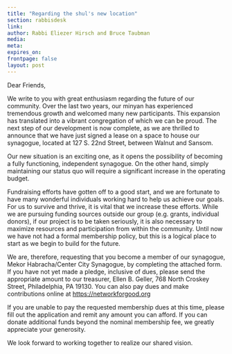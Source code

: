 ```yaml
---
title: "Regarding the shul's new location"
section: rabbisdesk
link:
author: Rabbi Eliezer Hirsch and Bruce Taubman
media:
meta:
expires_on:
frontpage: false
layout: post
---
```


Dear Friends,

We write to you with great enthusiasm regarding the future of our community. Over the last two years, our minyan has experienced tremendous growth and welcomed many new participants. This expansion has translated into a vibrant congregation of which we can be proud. The next step of our development is now complete, as we are thrilled to announce that we have just signed a lease on a space to house our synagogue, located at 127 S. 22nd Street, between Walnut and Sansom.

Our new situation is an exciting one, as it opens the possibility of becoming a fully functioning, independent synagogue. On the other hand, simply maintaining our status quo will require a significant increase in the operating budget.

Fundraising efforts have gotten off to a good start, and we are fortunate to have many wonderful individuals working hard to help us achieve our goals. For us to survive and thrive, it is vital that we increase these efforts. While we are pursuing funding sources outside our group (e.g. grants, individual donors), if our project is to be taken seriously, it is also necessary to maximize resources and participation from within the community. Until now we have not had a formal membership policy, but this is a logical place to start as we begin to build for the future.

We are, therefore, requesting that you become a member of our synagogue, Mekor Habracha/Center City Synagogue, by completing the attached form. If you have not yet made a pledge, inclusive of dues, please send the appropriate amount to our treasurer, Ellen B. Geller, 768 North Croskey Street, Philadelphia, PA 19130. You can also pay dues and make contributions online at https://networkforgood.org

If you are unable to pay the requested membership dues at this time, please fill out the application and remit any amount you can afford. If you can donate additional funds beyond the nominal membership fee, we greatly appreciate your generosity.

We look forward to working together to realize our shared vision.
